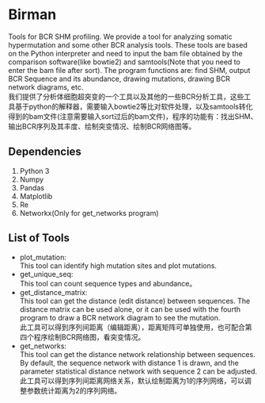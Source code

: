 # Birman
Tools for BCR SHM profiling. We provide a tool for analyzing somatic hypermutation and some other BCR analysis tools. These tools are based on the Python interpreter and need to input the bam file obtained by the comparison software(like bowtie2) and samtools(Note that you need to enter the bam file after sort). The program functions are: find SHM, output BCR Sequence and its abundance, drawing mutations, drawing BCR network diagrams, etc.  
我们提供了分析体细胞超突变的一个工具以及其他的一些BCR分析工具，这些工具基于python的解释器，需要输入bowtie2等比对软件处理，以及samtools转化得到的bam文件(注意需要输入sort过后的bam文件)，程序的功能有：找出SHM、输出BCR序列及其丰度、绘制突变情况、绘制BCR网络图等。
## Dependencies
1. Python 3
2. Numpy
3. Pandas
4. Matplotlib
5. Re
6. Networkx(Only for get_networks program)

## List of Tools
* plot_mutation:  
This tool can identify high mutation sites and plot mutations.
* get_unique_seq:  
This tool can count sequence types and abundance。
* get_distance_matrix:  
This tool can get the distance (edit distance) between sequences. The distance matrix can be used alone, or it can be used with the fourth program to draw a BCR network diagram to see the mutation.  
此工具可以得到序列间距离（编辑距离），距离矩阵可单独使用，也可配合第四个程序绘制BCR网络图，看突变情况。
* get_networks:  
This tool can get the distance network relationship between sequences. By default, the sequence network with distance 1 is drawn, and the parameter statistical distance network with sequence 2 can be adjusted.  
此工具可以得到序列间距离网络关系，默认绘制距离为1的序列网络，可以调整参数统计距离为2的序列网络。




